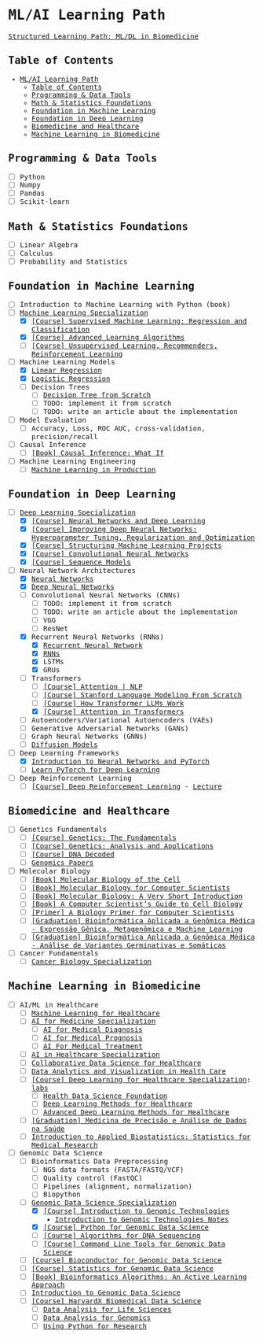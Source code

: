 <samp>

# ML/AI Learning Path

[Structured Learning Path: ML/DL in Biomedicine](https://chatgpt.com/c/6831e921-0168-800b-b284-0eafaff9c8f6)

## Table of Contents

- [ML/AI Learning Path](#mlai-learning-path)
  - [Table of Contents](#table-of-contents)
  - [Programming \& Data Tools](#programming--data-tools)
  - [Math \& Statistics Foundations](#math--statistics-foundations)
  - [Foundation in Machine Learning](#foundation-in-machine-learning)
  - [Foundation in Deep Learning](#foundation-in-deep-learning)
  - [Biomedicine and Healthcare](#biomedicine-and-healthcare)
  - [Machine Learning in Biomedicine](#machine-learning-in-biomedicine)

## Programming & Data Tools

- [ ] Python
- [ ] Numpy
- [ ] Pandas
- [ ] Scikit-learn

## Math & Statistics Foundations

- [ ] Linear Algebra
- [ ] Calculus
- [ ] Probability and Statistics

## Foundation in Machine Learning

- [ ] Introduction to Machine Learning with Python (book)
- [ ] [Machine Learning Specialization](https://www.deeplearning.ai/courses/machine-learning-specialization)
  - [X] [[Course] Supervised Machine Learning: Regression and Classification](https://www.coursera.org/learn/machine-learning)
  - [X] [[Course] Advanced Learning Algorithms](https://www.coursera.org/learn/advanced-learning-algorithms)
  - [ ] [[Course] Unsupervised Learning, Recommenders, Reinforcement Learning](https://www.coursera.org/learn/unsupervised-learning-recommenders-reinforcement-learning)
- [ ] Machine Learning Models
  - [x] [Linear Regression](https://www.iamtk.co/building-a-linear-regression-from-scratch-with-python-and-mathematics)
  - [x] [Logistic Regression](https://www.iamtk.co/building-a-logistic-regression-from-scratch-with-python-and-mathematics)
  - [ ] Decision Trees
    - [ ] [Decision Tree from Scratch](https://www.kaggle.com/code/fareselmenshawii/decision-tree-from-scratch)
    - [ ] TODO: implement it from scratch
    - [ ] TODO: write an article about the implementation
- [ ] Model Evaluation
  - [ ] Accuracy, Loss, ROC AUC, cross-validation, precision/recall
- [ ] Causal Inference
  - [ ] [[Book] Causal Inference: What If](https://static1.squarespace.com/static/675db8b0dd37046447128f5f/t/677676888e31cc50c2c33877/1735816881944/hernanrobins_WhatIf_2jan25.pdf)
- [ ] Machine Learning Engineering
  - [ ] [Machine Learning in Production](https://www.coursera.org/learn/introduction-to-machine-learning-in-production)

## Foundation in Deep Learning

- [ ] [Deep Learning Specialization](https://www.coursera.org/specializations/deep-learning)
  - [X] [[Course] Neural Networks and Deep Learning](https://www.coursera.org/learn/neural-networks-deep-learning)
  - [X] [[Course] Improving Deep Neural Networks: Hyperparameter Tuning, Regularization and Optimization](https://www.coursera.org/learn/deep-neural-network)
  - [X] [[Course] Structuring Machine Learning Projects](https://www.coursera.org/learn/machine-learning-projects)
  - [X] [[Course] Convolutional Neural Networks](https://www.coursera.org/learn/convolutional-neural-networks)
  - [X] [[Course] Sequence Models](https://www.coursera.org/learn/nlp-sequence-models)
- [ ] Neural Network Architectures
  - [X] [Neural Networks](https://www.iamtk.co/building-a-neural-network-from-scratch-with-mathematics-and-python)
  - [X] [Deep Neural Networks](https://www.iamtk.co/building-a-deep-neural-network-from-scratch)
  - [ ] Convolutional Neural Networks (CNNs)
    - [ ] TODO: implement it from scratch
    - [ ] TODO: write an article about the implementation
    - [ ] VGG
    - [ ] ResNet
  - [X] Recurrent Neural Networks (RNNs)
    - [X] [Recurrent Neural Network](https://www.iamtk.co/building-a-recurrent-neural-network-from-scratch-with-python-and-mathematics)
    - [X] [RNNs](projects/rnn/recurrent-neural-network-regression.ipynb)
    - [X] LSTMs
    - [X] GRUs
  - [ ] Transformers
    - [ ] [[Course] Attention | NLP](https://www.coursera.org/learn/attention-models-in-nlp)
    - [ ] [[Course] Stanford Language Modeling From Scratch](https://www.youtube.com/playlist?list=PLoROMvodv4rOY23Y0BoGoBGgQ1zmU_MT_)
    - [ ] [[Course] How Transformer LLMs Work](https://www.deeplearning.ai/short-courses/how-transformer-llms-work)
    - [X] [[Course] Attention in Transformers](https://learn.deeplearning.ai/courses/attention-in-transformers-concepts-and-code-in-pytorch)
  - [ ] Autoencoders/Variational Autoencoders (VAEs)
  - [ ] Generative Adversarial Networks (GANs)
  - [ ] Graph Neural Networks (GNNs)
  - [ ] [Diffusion Models](https://learn.deeplearning.ai/courses/diffusion-models)
- [ ] Deep Learning Frameworks
  - [X] [Introduction to Neural Networks and PyTorch](https://www.coursera.org/learn/deep-neural-networks-with-pytorch)
  - [ ] [Learn PyTorch for Deep Learning](https://www.learnpytorch.io)
- [ ] Deep Reinforcement Learning
  - [ ] [[Course] Deep Reinforcement Learning](https://www.youtube.com/playlist?list=PLkFD6_40KJIwTmSbCv9OVJB3YaO4sFwkX) - [Lecture](https://rll.berkeley.edu/deeprlcoursesp17)

## Biomedicine and Healthcare

- [ ] Genetics Fundamentals
  - [ ] [[Course] Genetics: The Fundamentals](https://www.edx.org/learn/genetics/massachusetts-institute-of-technology-genetics-the-fundamentals)
  - [ ] [[Course] Genetics: Analysis and Applications](https://www.edx.org/learn/genetics/massachusetts-institute-of-technology-genetics-analysis-and-applications)
  - [ ] [[Course] DNA Decoded](https://www.coursera.org/learn/dna-decoded)
  - [ ] [Genomics Papers](https://github.com/jtleek/genomicspapers)
- [ ] Molecular Biology
  - [ ] [[Book] Molecular Biology of the Cell](https://www.amazon.com/Molecular-Biology-Cell-Bruce-Alberts-dp-0393884848/dp/0393884848)
  - [ ] [[Book] Molecular Biology for Computer Scientists](https://tandy.cs.illinois.edu/Hunter_MolecularBiology.pdf)
  - [ ] [[Book] Molecular Biology: A Very Short Introduction](https://academic.oup.com/book/670)
  - [ ] [[Book] A Computer Scientist’s Guide to Cell Biology](https://wwcohen.github.io/GuideToBiology-sampleChapter-release1.4.pdf)
  - [ ] [[Primer] A Biology Primer for Computer Scientists](https://web.stanford.edu/class/cs173/papers/bioprimer.pdf)
  - [ ] [[Graduation] Bioinformática Aplicada a Genômica Médica - Expressão Gênica, Metagenômica e Machine Learning](https://ensino.einstein.br/pos_bioinformatica_aplicada_genomica_med_eg_p5406/p)
  - [ ] [[Graduation] Bioinformática Aplicada a Genômica Médica - Análise de Variantes Germinativas e Somáticas](https://ensino.einstein.br/pos_bioinformatica_aplicada_genomica_med_av_p5405/p)
- [ ] Cancer Fundamentals
  - [ ] [Cancer Biology Specialization](https://www.coursera.org/specializations/cancer-biology)

## Machine Learning in Biomedicine

- [ ] AI/ML in Healthcare
  - [ ] [Machine Learning for Healthcare](https://ocw.mit.edu/courses/6-s897-machine-learning-for-healthcare-spring-2019)
  - [ ] [AI for Medicine Specialization](https://www.coursera.org/specializations/ai-for-medicine)
    - [ ] [AI for Medical Diagnosis](https://www.coursera.org/learn/ai-for-medical-diagnosis)
    - [ ] [AI for Medical Prognosis](https://www.coursera.org/learn/ai-for-medical-prognosis)
    - [ ] [AI For Medical Treatment](https://www.coursera.org/learn/ai-for-medical-treatment)
  - [ ] [AI in Healthcare Specialization](https://www.coursera.org/specializations/ai-healthcare)
  - [ ] [Collaborative Data Science for Healthcare](https://www.edx.org/learn/data-science/massachusetts-institute-of-technology-collaborative-data-science-for-healthcare)
  - [ ] [Data Analytics and Visualization in Health Care](https://www.edx.org/learn/data-analysis/rochester-institute-of-technology-data-analytics-and-visualization-in-health-care)
  - [ ] [[Course] Deep Learning for Healthcare Specialization](https://www.coursera.org/specializations/deep-learning-healthcare): [labs](https://github.com/siripragadashashank/UIUC_Deep_Learning_Healthcare_Specialization)
    - [ ] [Health Data Science Foundation](https://www.coursera.org/learn/health-data-science-foundation)
    - [ ] [Deep Learning Methods for Healthcare](https://www.coursera.org/learn/deep-learning-methods-healthcare)
    - [ ] [Advanced Deep Learning Methods for Healthcare](https://www.coursera.org/learn/advanced-deep-learning-methods-healthcare)
  - [ ] [[Graduation] Medicina de Precisão e Análise de Dados na Saúde](https://ensino.einstein.br/pos_medicina_precisao_analise_dados_saude_p14796/p)
  - [ ] [Introduction to Applied Biostatistics: Statistics for Medical Research](https://www.edx.org/learn/biostatistics/osaka-university-introduction-to-applied-biostatistics-statistics-for-medical-research)
- [ ] Genomic Data Science
  - [ ] Bioinformatics Data Preprocessing
    - [ ] NGS data formats (FASTA/FASTQ/VCF)
    - [ ] Quality control (FastQC)
    - [ ] Pipelines (alignment, normalization)
    - [ ] Biopython
  - [ ] [Genomic Data Science Specialization](https://www.coursera.org/specializations/genomic-data-science)
    - [X] [[Course] Introduction to Genomic Technologies](https://www.coursera.org/learn/introduction-genomics)
      - [Introduction to Genomic Technologies Notes](courses/genomic-data-science/introduction-genomics)
    - [X] [[Course] Python for Genomic Data Science](https://www.coursera.org/learn/python-genomics)
    - [ ] [[Course] Algorithms for DNA Sequencing](https://www.coursera.org/learn/dna-sequencing)
    - [ ] [[Course] Command Line Tools for Genomic Data Science](https://www.coursera.org/learn/genomic-tools)
  - [ ] [[Course] Bioconductor for Genomic Data Science](https://www.coursera.org/learn/bioconductor)
  - [ ] [[Course] Statistics for Genomic Data Science](https://www.coursera.org/learn/statistical-genomics)
  - [ ] [[Book] Bioinformatics Algorithms: An Active Learning Approach](https://www.bioinformaticsalgorithms.org)
  - [ ] [Introduction to Genomic Data Science](https://www.edx.org/learn/bioinformatics/the-university-of-california-san-diego-introduction-to-genomic-data-science)
  - [ ] [[Course] HarvardX Biomedical Data Science](https://rafalab.dfci.harvard.edu/pages/harvardx.html)
    - [ ] [Data Analysis for Life Sciences](https://www.edx.org/certificates/professional-certificate/harvardx-data-analysis-for-life-sciences)
    - [ ] [Data Analysis for Genomics](https://www.edx.org/certificates/professional-certificate/harvardx-data-analysis-for-genomics)
    - [ ] [Using Python for Research](https://www.edx.org/learn/python/harvard-university-using-python-for-research)

</samp>
